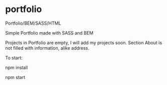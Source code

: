 # portfolio
Portfolio/BEM/SASS/HTML


Simple Portfolio made with SASS and BEM

Projects in Portfolio are empty, I will add my projects soon. 
Section About is not filled with information, alike address.



To start:

npm install


npm start


